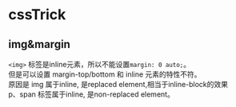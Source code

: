 # cssTrick

## img&margin
`<img>` 标签是inline元素，所以不能设置`margin: 0 auto;`。  
但是可以设置 margin-top/bottom 和 inline 元素的特性不符。  
原因是 img 属于inline, 是replaced element,相当于inline-block的效果  
p、span 标签属于inline, 是non-replaced element。
